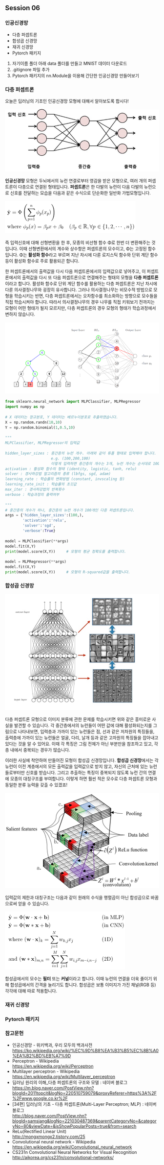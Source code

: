 ## Session 06
### 인공신경망


* 다층 퍼셉트론
* 합성곱 신경망
* 재귀 신경망
* Pytorch 패키지


1. 자기이름 폴더 아래 data 폴더를 만들고 MNIST 데이터 다운로드
2. .gitignore 파일 추가
3. Pytorch 패키지의 nn.Module을 이용해 간단한 인공신경망 만들어보기


### 다층 퍼셉트론

오늘은 딥러닝의 기초인 인공신경망 모형에 대해서 알아보도록 합시다!
<br></br>
![session06_01](./image/session06_01_ann.jpg)
<br></br>
<b>인공신경망</b> 모형은 두뇌에서의 뉴런 연결로부터 영감을 받은 모형으로, 여러 개의 퍼셉트론이 다층으로 연결된 형태입니다. <b>퍼셉트론</b>은 한 다발의 뉴런이 다음 다발의 뉴런으로 신호를 전달하는 모습을 다음과 같은 수식으로 단순화한 일반화 가법모형입니다.
<br></br>
![session06_02](./image/session06_02_perceptron.png)
<br></br>
즉 입력신호에 대해 선형변환을 한 후, 모종의 비선형 함수 Φ로 한번 더 변환해주는 것입니다. 이때 선형변환에서의 계수와 상수항은 퍼셉트론의 모수이고, Φ는 고정된 함수입니다. Φ는 <b>활성화 함수</b>라고 부르며 지난 차시에 다룬 로지스틱 함수와 단위 계단 함수 등이 활성화 함수로 주로 활용되곤 합니다.

한 퍼셉트론에서의 출력값을 다시 다음 퍼셉트론에서의 입력값으로 넣어주고, 이 퍼셉트론에서의 출력값을 다시 또 다음 퍼셉트론으로 연결해주는 형태의 모형을 <b>다층 퍼셉트론</b>이라고 합니다. 활성화 함수로 단위 계단 함수를 활용하는 다층 퍼셉트론은 지난 차시에 다룬 의사결정나무와 굉장히 유사합니다. 그러나 의사결정나무는 비모수적 방법으로 모형을 학습시키는 반면, 다층 퍼셉트론에서는 오차함수를 최소화하는 방향으로 모수들을 직접 학습시켜야 합니다. 따라서 의사결정나무의 경우 나무를 직접 키워보기 전까지는 모형이 어떤 형태가 될지 모르지만, 다층 퍼셉트론의 경우 모형의 형태가 학습과정에서 변하지 않습니다.
<br></br>
![session06_03](./image/session06_03_tree.png)
```Python
from sklearn.neural_network import MLPClassifier, MLPRegressor
import numpy as np

# X 데이터는 정규분포, Y 데이터는 베르누이분포로 추출하였습니다.
X = np.random.randn(10,10)
Y = np.random.binomial(1,0.5,10)

"""
MLPClassifier, MLPRegressor의 입력값

hidden_layer_sizes : 중간층의 뉴런 개수. 아래와 같이 튜플 형태로 입력해야 합니다.
                     e.g. (100,200,100)
                     이렇게 입력하면 중간층의 개수는 3개, 뉴런 개수는 순서대로 100, 200, 100입니다.                     
activation : 활성화 함수의 형태 (identity, logistic, tanh, relu)
solver : 경사하강법 알고리즘의 종류 (lbfgs, sgd, adam)
learning_rate : 학습률의 변화방법 (constant, invscaling 등)
learning_rate_init : 학습률의 초깃값
max_iter : 경사하강법의 반복횟수
verbose : 학습과정의 출력여부

"""
# 중간층의 개수가 하나, 중간층의 뉴런 개수가 100개인 다층 퍼셉트론입니다.
args = {'hidden_layer_sizes':(100,),
        'activation':'relu',
        'solver':'sgd',
        'verbose':True}

model = MLPClassifier(**args)
model.fit(X,Y)
print(model.score(X,Y))     # 모형의 평균 정확도를 출력합니다.

model = MLPRegressor(**args)
model.fit(X,Y)
print(model.score(X,Y))     # 모형의 R-squared값을 출력합니다.

```


### 합성곱 신경망

![session06_04](./image/session06_04_features.jpg)
<br></br>
다층 퍼셉트론 모형으로 이미지 분류에 관한 문제를 학습시키면 위와 같은 흥미로운 사실을 발견할 수 있습니다. 각 중간층에서의 뉴런들이 어떤 값에 대해 활성화되는지를 그림으로 나타내보면, 입력층과 가까이 있는 뉴런들은 점, 선과 같은 저차원의 특징들을, 출력층에 가까이 있는 뉴런들은 얼굴, 다리, 날개 등과 같은 고차원의 특징들을 잡아내고 있다는 것을 알 수 있어요. 이때 각 특징은 그림 전체가 아닌 부분만을 참조하고 있고, 각 층 내에서 중복되는 경우가 많습니다.

이러한 사실에 착안하여 만들어진 모형이 합성곱 신경망입니다. <b>합성곱 신경망</b>에서는 각 뉴런이 이전 계층에서의 모든 출력값을 입력값으로 받지 않고, 자신의 근처에 있는 뉴런들로부터만 신호를 받습니다. 그리고 추출하는 특징이 중복되지 않도록 뉴런 간의 연결에 모종의 대칭구조를 부여합니다. 이렇게 하면 훨씬 적은 모수로 다층 퍼셉트론 모형과 동일한 분류 능력을 갖출 수 있겠죠!
<br></br>
![session06_05](./image/session06_05_cnn.png)
<br></br>
입력값의 제한과 대칭구조는 다음과 같이 원래의 수식을 행렬곱이 아닌 합성곱으로 바꿈으로써 얻을 수 있습니다.
<br></br>
![session06_06](./image/session06_06_conv.png)
<br></br>
합성곱에서의 모수는 <b>필터</b> 또는 <b>커널</b>이라고 합니다. 이때 뉴런의 연결을 더욱 줄이기 위해 합성곱에서의 간격을 늘리기도 합니다. 합성곱은 보통 이미지가 가진 채널(RGB 등) 각각에 대해 따로 적용합니다.


### 재귀 신경망


### Pytorch 패키지


### 참고문헌

* 인공신경망 - 위키백과, 우리 모두의 백과사전  
https://ko.wikipedia.org/wiki/%EC%9D%B8%EA%B3%B5%EC%8B%A0%EA%B2%BD%EB%A7%9D
* Perceptron - Wikipedia  
https://en.wikipedia.org/wiki/Perceptron
* Multilayer perceptron - Wikipedia  
https://en.wikipedia.org/wiki/Multilayer_perceptron
* 딥러닝 원리의 이해_다층 퍼셉트론의 구조와 모델 : 네이버 블로그  
https://m.blog.naver.com/PostView.nhn?blogId=2011topcit&logNo=220510759079&proxyReferer=https%3A%2F%2Fwww.google.co.kr%2F
* [34편] 딥러닝의 기초 - 다층 퍼셉트론(Multi-Layer Perceptron; MLP) : 네이버 블로그  
http://blog.naver.com/PostView.nhn?blogId=samsjang&logNo=221030487369&parentCategoryNo=&categoryNo=80&viewDate=&isShowPopularPosts=true&from=search
* ReLu(Rectified Linear Unit)  
http://mongxmongx2.tistory.com/25
* Convolutional neural network - Wikipedia  
https://en.wikipedia.org/wiki/Convolutional_neural_network
* CS231n Convolutional Neural Networks for Visual Recognition  
http://aikorea.org/cs231n/convolutional-networks/
